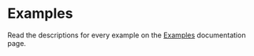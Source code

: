 # Examples

Read the descriptions for every example on the [Examples](https://logbulk.techcode.io/introduction/examples.html) documentation page.